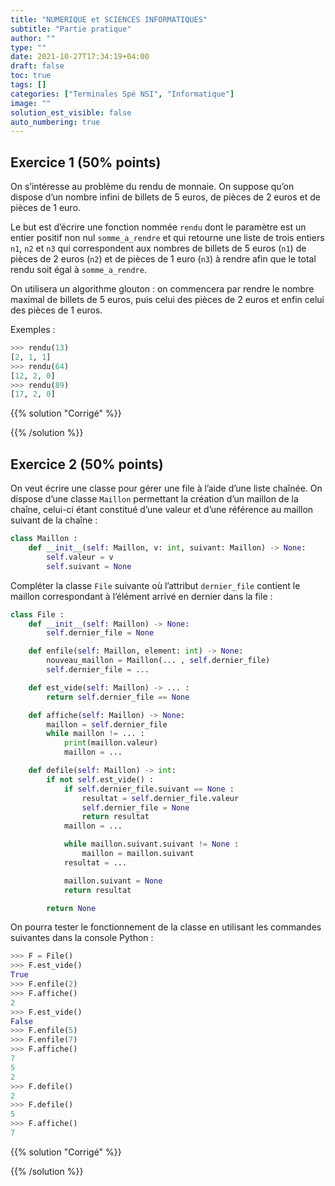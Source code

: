 ```yaml
---
title: "NUMERIQUE et SCIENCES INFORMATIQUES"
subtitle: "Partie pratique"
author: ""
type: ""
date: 2021-10-27T17:34:19+04:00
draft: false
toc: true
tags: []
categories: ["Terminales Spé NSI", "Informatique"]
image: ""
solution_est_visible: false
auto_numbering: true
---
```


## Exercice 1 (50% points)

On s’intéresse au problème du rendu de monnaie. On suppose qu’on dispose d’un nombre infini de billets de 5 euros, de pièces de 2 euros et de pièces de 1 euro.

Le but est d’écrire une fonction nommée `rendu` dont le paramètre est un entier positif non nul `somme_a_rendre` et qui retourne une liste de trois entiers `n1`, `n2` et `n3` qui correspondent aux nombres de billets de 5 euros (`n1`) de pièces de 2 euros (`n2`) et de pièces de 1 euro (`n3`) à rendre afin que le total rendu soit égal à `somme_a_rendre`.

On utilisera un algorithme glouton : on commencera par rendre le nombre maximal de billets de 5 euros, puis celui des pièces de 2 euros et enfin celui des pièces de 1 euros.

Exemples :

```python
>>> rendu(13)
[2, 1, 1]
>>> rendu(64)
[12, 2, 0]
>>> rendu(89)
[17, 2, 0]
```

{{% solution "Corrigé" %}}

{{% /solution %}}

## Exercice 2 (50% points)

On veut écrire une classe pour gérer une file à l’aide d’une liste chaînée. On dispose d’une classe `Maillon` permettant la création d’un maillon de la chaîne, celui-ci étant constitué d’une valeur et d’une référence au maillon suivant de la chaîne :

```python
class Maillon :
    def __init__(self: Maillon, v: int, suivant: Maillon) -> None:
        self.valeur = v
        self.suivant = None
```

Compléter la classe `File` suivante où l’attribut `dernier_file` contient le maillon correspondant à l’élément arrivé en dernier dans la file :

```python
class File :
    def __init__(self: Maillon) -> None:
        self.dernier_file = None

    def enfile(self: Maillon, element: int) -> None:
        nouveau_maillon = Maillon(... , self.dernier_file)
        self.dernier_file = ...

    def est_vide(self: Maillon) -> ... :
        return self.dernier_file == None

    def affiche(self: Maillon) -> None:
        maillon = self.dernier_file
        while maillon != ... :
            print(maillon.valeur)
            maillon = ...

    def defile(self: Maillon) -> int:
        if not self.est_vide() :
            if self.dernier_file.suivant == None :
                resultat = self.dernier_file.valeur
                self.dernier_file = None
                return resultat
            maillon = ...

            while maillon.suivant.suivant != None :
                maillon = maillon.suivant
            resultat = ...

            maillon.suivant = None
            return resultat

        return None
```

On pourra tester le fonctionnement de la classe en utilisant les commandes suivantes dans la console Python :

```python
>>> F = File()
>>> F.est_vide()
True
>>> F.enfile(2)
>>> F.affiche()
2
>>> F.est_vide()
False
>>> F.enfile(5)
>>> F.enfile(7)
>>> F.affiche()
7
5
2
>>> F.defile()
2
>>> F.defile()
5
>>> F.affiche()
7
```

{{% solution "Corrigé" %}}

{{% /solution %}}
